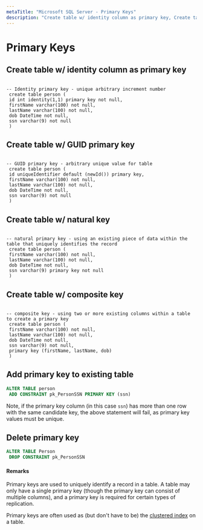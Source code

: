 ```yaml
---
metaTitle: "Microsoft SQL Server - Primary Keys"
description: "Create table w/ identity column as primary key, Create table w/ GUID primary key, Create table w/ natural key, Create table w/ composite key, Add primary key to existing table, Delete primary key"
---
```


# Primary Keys



## Create table w/ identity column as primary key


```

-- Identity primary key - unique arbitrary increment number
 create table person (
 id int identity(1,1) primary key not null,
 firstName varchar(100) not null,
 lastName varchar(100) not null,
 dob DateTime not null,
 ssn varchar(9) not null
 )

```



## Create table w/ GUID primary key


```

-- GUID primary key - arbitrary unique value for table
 create table person (
 id uniqueIdentifier default (newId()) primary key,
 firstName varchar(100) not null,
 lastName varchar(100) not null,
 dob DateTime not null,
 ssn varchar(9) not null
 )

```



## Create table w/ natural key


```

-- natural primary key - using an existing piece of data within the table that uniquely identifies the record
 create table person (
 firstName varchar(100) not null,
 lastName varchar(100) not null,
 dob DateTime not null,
 ssn varchar(9) primary key not null
 )

```



## Create table w/ composite key


```

-- composite key - using two or more existing columns within a table to create a primary key
 create table person (
 firstName varchar(100) not null,
 lastName varchar(100) not null,
 dob DateTime not null,
 ssn varchar(9) not null,
 primary key (firstName, lastName, dob)
 )

```



## Add primary key to existing table


```sql
ALTER TABLE person
 ADD CONSTRAINT pk_PersonSSN PRIMARY KEY (ssn)

```

Note, if the primary key column (in this case `ssn`) has more than one row with the same candidate key, the above statement will fail, as primary key values must be unique.



## Delete primary key


```sql
ALTER TABLE Person
 DROP CONSTRAINT pk_PersonSSN

```



#### Remarks


Primary keys are used to uniquely identify a record in a table. A table may only have a single primary key (though the primary key can consist of multiple columns), and a primary key is required for certain types of replication.

Primary keys are often used as (but don't have to be) the [clustered index](http://stackoverflow.com/questions/1251636/what-do-clustered-and-non-clustered-index-actually-mean) on a table.

